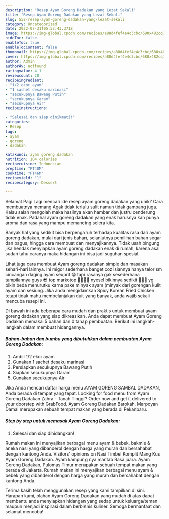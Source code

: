 ```yaml
---
description: "Resep Ayam Goreng Dadakan yang Lezat Sekali"
title: "Resep Ayam Goreng Dadakan yang Lezat Sekali"
slug: 552-resep-ayam-goreng-dadakan-yang-lezat-sekali
category: Uncategorized
date: 2022-07-31T05:52:43.371Z
image: https://img-global.cpcdn.com/recipes/a88d4fef4e4c3cbc/680x482cq70/ayam-goreng-dadakan-foto-resep-utama.jpg
hideToc: false
enableToc: true
enableTocContent: false
thumbnail: https://img-global.cpcdn.com/recipes/a88d4fef4e4c3cbc/680x482cq70/ayam-goreng-dadakan-foto-resep-utama.jpg
cover: https://img-global.cpcdn.com/recipes/a88d4fef4e4c3cbc/680x482cq70/ayam-goreng-dadakan-foto-resep-utama.jpg
author: Admin
authorAv: notfound
ratingvalue: 4.1
reviewcount: 20
recipeingredient:
- "1/2 ekor ayam"
- "1 sachet desaku marinasi"
- "secukupnya Bawang Putih"
- "secukupnya Garam"
- "secukupnya Air"
recipeinstructions:

- "Selesai dan siap dinikmati!"
categories:
- Resep
tags:
- ayam
- goreng
- dadakan

katakunci: ayam goreng dadakan 
nutrition: 104 calories
recipecuisine: Indonesian
preptime: "PT40M"
cooktime: "PT46M"
recipeyield: "1"
recipecategory: Dessert

---
```



Selamat Pagi Lagi mencari ide resep ayam goreng dadakan yang unik? Cara membuatnya memang Agak tidak terlalu sulit namun tidak gampang juga. Kalau salah mengolah maka hasilnya akan hambar dan justru cenderung tidak enak. Padahal ayam goreng dadakan yang enak harusnya kan punya aroma dan rasa yang mampu memancing selera kita.


Banyak hal yang sedikit bisa berpengaruh terhadap kualitas rasa dari ayam goreng dadakan, mulai dari jenis bahan, selanjutnya pemilihan bahan segar dan bagus, hingga cara membuat dan menyajikannya. Tidak usah bingung jika hendak menyiapkan ayam goreng dadakan enak di rumah, karena asal sudah tahu caranya maka hidangan ini bisa jadi suguhan spesial.

Lihat juga cara membuat Ayam goreng dadakan simple dan masakan sehari-hari lainnya. Ini migor sederhana banget coz isiannya hanya telor sm cincangan daging ayam seuprit 😁 tapi rasanya gak sesederhana tampilannya guys 😎 top markotop 👍🏼👍🏼 nyesel bikinnya sedikit 🤣🤣🤣 yg bikin beda menurutku karna pake minyak ayam (minyak dari gorengan kulit ayam dan sesiung. Jika anda mengidamkan Spicy Korean Fried Chicken tetapi tidak mahu membelanjakan duit yang banyak, anda wajib sekali mencuba resepi ini.


Di bawah ini ada beberapa cara mudah dan praktis untuk membuat ayam goreng dadakan yang siap dikreasikan. Anda dapat membuat Ayam Goreng Dadakan memakai 5 bahan dan 0 tahap pembuatan. Berikut ini langkah-langkah dalam membuat hidangannya.

<!--inarticleads1-->

##### Bahan-bahan dan bumbu yang dibutuhkan dalam pembuatan Ayam Goreng Dadakan:

1. Ambil 1/2 ekor ayam
1. Gunakan 1 sachet desaku marinasi
1. Persiapkan secukupnya Bawang Putih
1. Siapkan secukupnya Garam
1. Gunakan secukupnya Air


Jika Anda mencari daftar harga menu AYAM GORENG SAMBAL DADAKAN, Anda berada di tempat yang tepat. Looking for food menu from Ayam Goreng Dadakan Zahra - Tanah Tinggi? Order now and get it delivered to your doorstep with GrabFood. Ayam Goreng Dadakan Barokah, Marpoyan Damai merupakan sebuah tempat makan yang berada di Pekanbaru. 

<!--inarticleads2-->

##### Step by step untuk memasak Ayam Goreng Dadakan:


1. Selesai dan siap dihidangkan!

Rumah makan ini menyajikan berbagai menu ayam &amp; bebek, bakmie &amp; aneka nasi yang dibanderol dengan harga yang murah dan bersahabat dengan kantong Anda. Visitors&#39; opinions on Nasi Timbel Komplit Mang Kus Ayam Goreng Dadakan. Ayam kampung nya mantab Rasa juara. Ayam Goreng Dadakan, Pulomas Timur merupakan sebuah tempat makan yang berada di Jakarta. Rumah makan ini menyajikan berbagai menu ayam &amp; bebek yang dibanderol dengan harga yang murah dan bersahabat dengan kantong Anda. 

Terima kasih telah menggunakan resep yang kami tampilkan di sini. Harapan kami, olahan Ayam Goreng Dadakan yang mudah di atas dapat membantu anda menyiapkan hidangan yang sedap untuk keluarga/teman maupun menjadi inspirasi dalam berbisnis kuliner. Semoga bermanfaat dan selamat mencoba!
